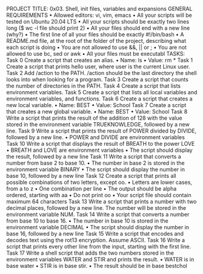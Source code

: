 PROJECT TITLE: 0x03. Shell, init files, variables and expansions
GENERAL REQUIREMENTS
•	Allowed editors: vi, vim, emacs
•	All your scripts will be tested on Ubuntu 20.04 LTS
•	All your scripts should be exactly two lines long ($ wc -l file should print 2)
•	All your files should end with a new line (why?)
•	The first line of all your files should be exactly #!/bin/bash
•	A README.md file, at the root of the folder of the project, describing what each script is doing
•	You are not allowed to use &&, || or ;
•	You are not allowed to use bc, sed or awk
•	All your files must be executabl
TASKS:
Task 0
Create a script that creates an alias.
•	Name: ls
•	Value: rm *
Task 1
Create a script that prints hello user, where user is the current Linux user.
Task 2
Add /action to the PATH. /action should be the last directory the shell looks into when looking for a program.
Task 3
Create a script that counts the number of directories in the PATH.
Task 4
Create a script that lists environment variables.
Task 5
Create a script that lists all local variables and environment variables, and functions.
Task 6
Create a script that creates a new local variable.
•	Name: BEST
•	Value: School
Task 7
Create a script that creates a new global variable.
•	Name: BEST
•	Value: School
Task 8
Write a script that prints the result of the addition of 128 with the value stored in the environment variable TRUEKNOWLEDGE, followed by a new line.
Task 9
Write a script that prints the result of POWER divided by DIVIDE, followed by a new line.
•	POWER and DIVIDE are environment variables
Task 10
Write a script that displays the result of BREATH to the power LOVE
•	BREATH and LOVE are environment variables
•	The script should display the result, followed by a new line
Task 11
Write a script that converts a number from base 2 to base 10.
•	The number in base 2 is stored in the environment variable BINARY
•	The script should display the number in base 10, followed by a new line
Task 12
Create a script that prints all possible combinations of two letters, except oo.
•	Letters are lower cases, from a to z
•	One combination per line
•	The output should be alpha ordered, starting with aa
•	Do not print oo
•	Your script file should contain maximum 64 characters
Task 13
Write a script that prints a number with two decimal places, followed by a new line.
The number will be stored in the environment variable NUM.
Task 14
Write a script that converts a number from base 10 to base 16.
•	The number in base 10 is stored in the environment variable DECIMAL
•	The script should display the number in base 16, followed by a new line
Task 15
Write a script that encodes and decodes text using the rot13 encryption. Assume ASCII.
Task 16
Write a script that prints every other line from the input, starting with the first line.
Task 17
Write a shell script that adds the two numbers stored in the environment variables WATER and STIR and prints the result.
•	WATER is in base water
•	STIR is in base stir.
•	The result should be in base bestchol

